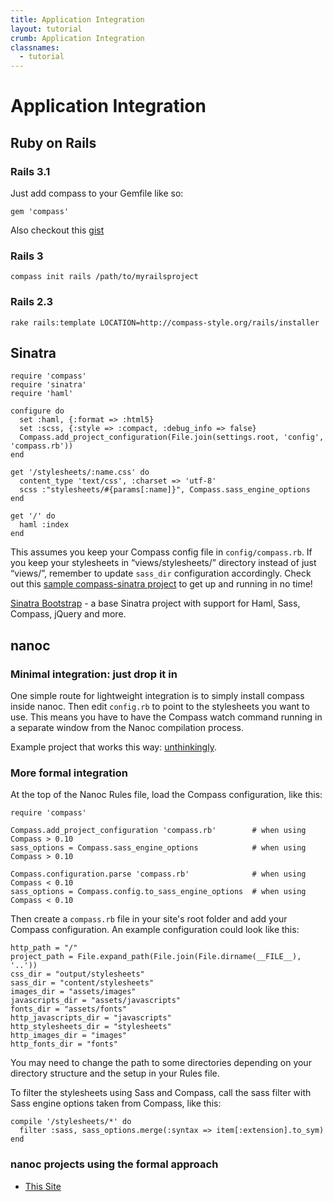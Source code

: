 ```yaml
---
title: Application Integration
layout: tutorial
crumb: Application Integration
classnames:
  - tutorial
---
```

# Application Integration

## Ruby on Rails

### Rails 3.1
Just add compass to your Gemfile like so:
    
    gem 'compass'
    
Also checkout this [gist](https://gist.github.com/1184843)
  
### Rails 3
    compass init rails /path/to/myrailsproject
### Rails 2.3
    rake rails:template LOCATION=http://compass-style.org/rails/installer
    
## Sinatra

    require 'compass'
    require 'sinatra'
    require 'haml'

    configure do
      set :haml, {:format => :html5}
      set :scss, {:style => :compact, :debug_info => false}
      Compass.add_project_configuration(File.join(settings.root, 'config', 'compass.rb'))
    end

    get '/stylesheets/:name.css' do
      content_type 'text/css', :charset => 'utf-8'
      scss :"stylesheets/#{params[:name]}", Compass.sass_engine_options
    end

    get '/' do
      haml :index
    end


This assumes you keep your Compass config file in `config/compass.rb`. If you keep your stylesheets in “views/stylesheets/” directory instead of just “views/”, remember to update `sass_dir` configuration accordingly.
Check out this [sample compass-sinatra project](http://github.com/chriseppstein/compass-sinatra) to get up and running in no time!

[Sinatra Bootstrap](http://github.com/adamstac/sinatra-bootstrap) - a base Sinatra project with support for Haml, Sass, Compass, jQuery and more.

## nanoc

### Minimal integration: just drop it in

One simple route for lightweight integration is to simply install compass inside nanoc. Then edit `config.rb` to point to the stylesheets you want to use. This means you have to have the Compass watch command running in a separate window from the Nanoc compilation process. 

Example project that works this way: [unthinkingly](http://github.com/unthinkingly/unthinkingly-blog).

### More formal integration

At the top of the Nanoc Rules file, load the Compass configuration, like this:

    require 'compass'

    Compass.add_project_configuration 'compass.rb'        # when using Compass > 0.10
    sass_options = Compass.sass_engine_options            # when using Compass > 0.10

    Compass.configuration.parse 'compass.rb'              # when using Compass < 0.10
    sass_options = Compass.config.to_sass_engine_options  # when using Compass < 0.10

Then create a `compass.rb` file in your site's root folder and add your Compass configuration. An example configuration could look like this:

    http_path = "/"
    project_path = File.expand_path(File.join(File.dirname(__FILE__), '..'))
    css_dir = "output/stylesheets"
    sass_dir = "content/stylesheets"
    images_dir = "assets/images"
    javascripts_dir = "assets/javascripts"
    fonts_dir = "assets/fonts"
    http_javascripts_dir = "javascripts"
    http_stylesheets_dir = "stylesheets"
    http_images_dir = "images"
    http_fonts_dir = "fonts"

You may need to change the path to some directories depending on your directory structure and the setup in your Rules file.

To filter the stylesheets using Sass and Compass, call the sass filter with Sass engine options taken from Compass, like this:

    compile '/stylesheets/*' do
      filter :sass, sass_options.merge(:syntax => item[:extension].to_sym)
    end


### nanoc projects using the formal approach

* [This Site](https://github.com/chriseppstein/compass/tree/stable/compass-style.org)
